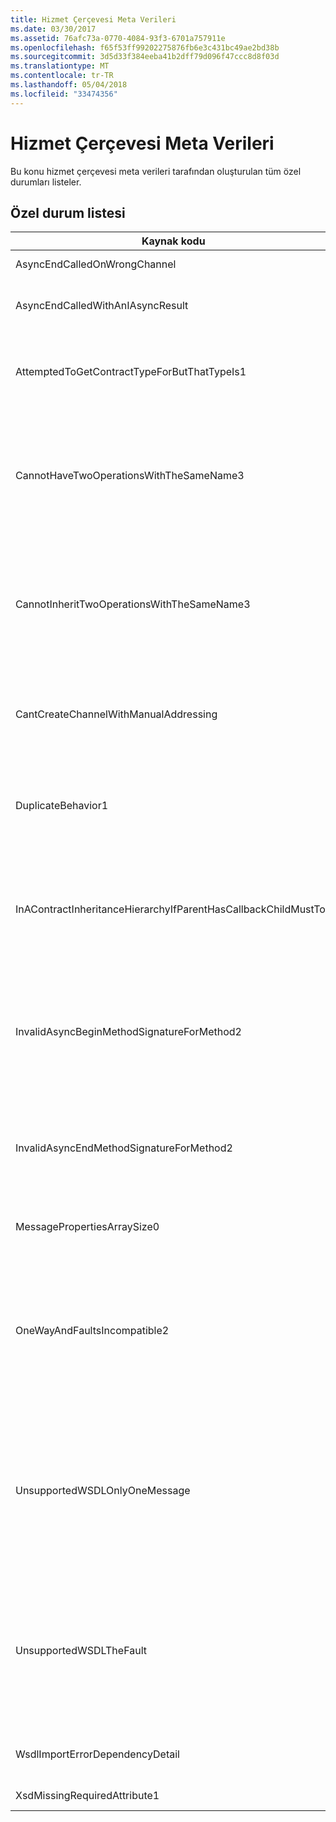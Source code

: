 ```yaml
---
title: Hizmet Çerçevesi Meta Verileri
ms.date: 03/30/2017
ms.assetid: 76afc73a-0770-4084-93f3-6701a757911e
ms.openlocfilehash: f65f53ff99202275876fb6e3c431bc49ae2bd38b
ms.sourcegitcommit: 3d5d33f384eeba41b2dff79d096f47ccc8d8f03d
ms.translationtype: MT
ms.contentlocale: tr-TR
ms.lasthandoff: 05/04/2018
ms.locfileid: "33474356"
---
```

# <a name="service-framework-metadata"></a>Hizmet Çerçevesi Meta Verileri
Bu konu hizmet çerçevesi meta verileri tarafından oluşturulan tüm özel durumları listeler.  
  
## <a name="exception-list"></a>Özel durum listesi  
  
|Kaynak kodu|Kaynak dizesi|  
|-------------------|---------------------|  
|AsyncEndCalledOnWrongChannel|Zaman uyumsuz bir son yanlış kanalda çağrıldı.|  
|AsyncEndCalledWithAnIAsyncResult|Zaman uyumsuz sonuç bir IAsyncResult ile farklı bir Begin yönteminden çağrıldı.|  
|AttemptedToGetContractTypeForButThatTypeIs1|Sözleşme türü için belirtilen alınmaya çalışıldı. Tür bir ServiceContract değil ve bir ServiceContract devralmıyor.|  
|CannotHaveTwoOperationsWithTheSameName3|İki işlem, aynı sözleşme aynı ada sahip olamaz. Belirtilen tür belirtilen yöntemlere bu kural ihlal ediyor. Yöntem adını değiştirme veya OperationContractAttribute adını kullanarak işlemlerden biri adını değiştirin.|  
|CannotInheritTwoOperationsWithTheSameName3|Aynı ada sahip iki farklı işlemler devralır olamaz. Belirtilen sözleşmeleri belirtilen işlemi bu kuralı ihlal ediyor. Yöntem adını değiştirme veya OperationContractAttribute adını kullanarak işlemlerden biri adını değiştirin.|  
|CantCreateChannelWithManualAddressing|Bir istek/yanıt ve el ile adresleme gerektiriyor, ancak yalnızca çift yönlü iletişimi destekleyen bir bağlama gerektiren bir sözleşme için bir kanal oluşturulamıyor.|  
|DuplicateBehavior1|Değer koleksiyonuna eklenemez. Koleksiyon zaten aynı belirtilen türde bir öğe içeriyor. Bu koleksiyon yalnızca her türünün bir örneği destekler.|  
|InAContractInheritanceHierarchyIfParentHasCallbackChildMustToo|Belirtilen temel hizmet sözleşmesi belirtilen geri arama sözleşmesi olduğundan, belirtilen türetilen hizmet sözleşmesi ayrıca belirtilen türe veya türetilmiş bir tür geri çağırma sözleşmesi belirtmeniz gerekir.|  
|InvalidAsyncBeginMethodSignatureForMethod2|Zaman uyumsuz başlangıç yöntemi için geçersiz imzası belirtilen belirtilen ServiceContract yazın. Başlamak yöntemi son iki bağımsız değişken olarak bir AsyncCallback ve bir nesne getirin ve bir IAsyncResult döndürmelidir.|  
|InvalidAsyncEndMethodSignatureForMethod2|Zaman uyumsuz son yöntemi için geçersiz imzası belirtilen belirtilen ServiceContract yazın. End yöntemi son bağımsız değişkeni olarak bir IAsyncResult almanız gerekir.|  
|MessagePropertiesArraySize0|Geçirilen dizi bu koleksiyonda bulunan tüm özellikleri tutmak için yeterli alan yok.|  
|OneWayAndFaultsIncompatible2|Belirtilen türdeki belirtilen yöntem IsOneWay işaretlenmiş = true ve bir veya daha fazla FaultContractAttributes bildiriyor. Tek yönlü yöntemleri FaultContractAttributes bildiremezsiniz. IsOneWay yanlış olarak değiştirin ya da FaultContractAttributes öğesini kaldırın.|  
|UnsupportedWSDLOnlyOneMessage|Desteklenmeyen Web Hizmetleri Açıklama Dili. Tek bir ileti bölümü hata iletileri için desteklenir. Bu hata iletisi için birden fazla ileti bölümü başvuruyor. Web Hizmetleri Açıklama Dili dosyasına düzenleme erişiminiz varsa, ileti başvuruları yalnızca bir bölümü arıza gibi ek ileti bölümlerini kaldırarak sorunu düzeltebilirsiniz.|  
|UnsupportedWSDLTheFault|Desteklenmeyen Web Hizmetleri Açıklama Dili. Hata iletisi bölümü bir öğeye başvuru gerekir. Bu hata iletisi, bir öğeye başvurmuyor. Web Hizmetleri tanımlama dili belge düzenleme erişiminiz varsa 'element' özniteliğini kullanarak şema öğesi başvurarak sorunu düzeltebilirsiniz.|  
|WsdlImportErrorDependencyDetail|Belirtilen alınırken bir hata oluştu diğer belirtilen değere bağlı olduğundan. Xpath da belirtilmiş.|  
|XsdMissingRequiredAttribute1|Belirtilen eksik özniteliği gerekli.|
